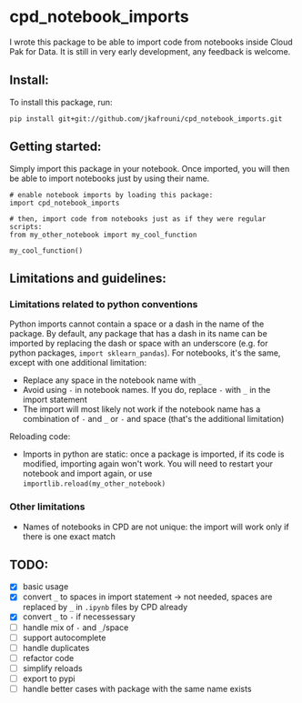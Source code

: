 # cpd_notebook_imports

I wrote this package to be able to import code from notebooks inside Cloud Pak for Data. It is still in very early development, any feedback is welcome.

## Install:

To install this package, run:
```
pip install git+git://github.com/jkafrouni/cpd_notebook_imports.git
```

## Getting started:

Simply import this package in your notebook. Once imported, you will then be able to import notebooks just by using their name.
```
# enable notebook imports by loading this package:
import cpd_notebook_imports

# then, import code from notebooks just as if they were regular scripts:
from my_other_notebook import my_cool_function

my_cool_function()
```

## Limitations and guidelines:

### Limitations related to python conventions

Python imports cannot contain a space or a dash in the name of the package. By default, any package that has a dash in its name can be imported by replacing the dash or space with an underscore (e.g. for python packages, `import sklearn_pandas`). For notebooks, it's the same, except with one additional limitation:
- Replace any space in the notebook name with `_`
- Avoid using `-` in notebook names. If you do, replace `-` with `_` in the import statement
- The import will most likely not work if the notebook name has a combination of `-` and `_` or `-` and space (that's the additional limitation)

Reloading code:
- Imports in python are static: once a package is imported, if its code is modified, importing again won't work. You will need to restart your notebook and import again, or use `importlib.reload(my_other_notebook)`

### Other limitations
- Names of notebooks in CPD are not unique: the import will work only if there is one exact match

## TODO:
- [x] basic usage
- [x] convert `_` to spaces in import statement -> not needed, spaces are replaced by `_` in `.ipynb` files by CPD already
- [x] convert `_` to `-` if necessessary
- [ ] handle mix of `-` and `_`/space
- [ ] support autocomplete
- [ ] handle duplicates
- [ ] refactor code
- [ ] simplify reloads
- [ ] export to pypi
- [ ] handle better cases with package with the same name exists